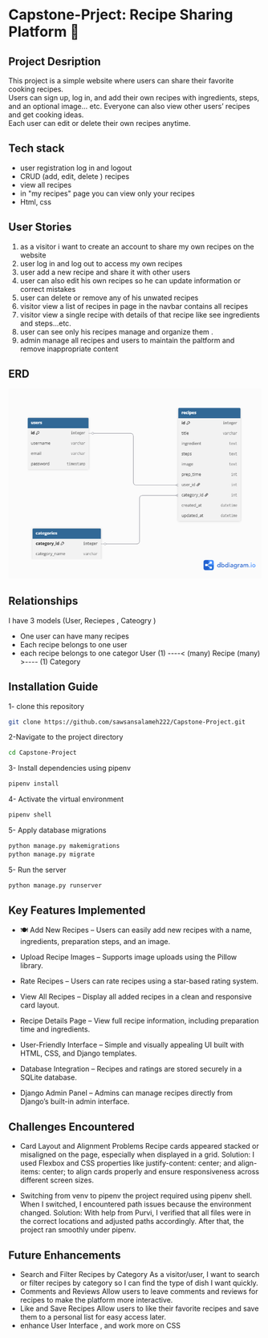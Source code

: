 # Capstone-Prject: Recipe Sharing Platform 🍜


## Project Desription
This project is a simple website where users can share their favorite cooking recipes.  
Users can sign up, log in, and add their own recipes with ingredients, steps, and an optional image... etc.
Everyone can also view other users’ recipes and get cooking ideas.  
Each user can edit or delete their own recipes anytime.

## Tech stack
- user registration log in and logout
- CRUD (add, edit, delete ) recipes 
- view all recipes
- in "my recipes" page you can view only your recipes
- Html, css 

## User Stories
1. as a visitor i want to create an account to share my own recipes on the website 
2. user log in and log out to access my own recipes 
3. user add a new recipe and share it with other users
4. user can also edit his own recipes so he can update information or correct mistakes
5. user can delete or remove any of his unwated recipes 
6. visitor view a list of recipes in page in the navbar contains all recipes
7.  visitor view a single recipe with details of that recipe like see ingredients and steps...etc.
8. user can see only his recipes manage and organize them .
9. admin manage all recipes and users to maintain the paltform and remove inappropriate content

## ERD 
![ERD](./images/Untitled.png)
## Relationships
I have 3 models  (User, Reciepes , Cateogry )
- One user can have many recipes 
- Each recipe belongs to one user
- each recipe belongs to one categor
User (1) ----< (many) Recipe (many) >---- (1) Category

## Installation Guide
1- clone this repository
```bash 
git clone https://github.com/sawsansalameh222/Capstone-Project.git
```
2-Navigate to the project directory
 ```bash
cd Capstone-Project 
```

3- Install dependencies using pipenv
 ```bash 
pipenv install 
``` 
4- Activate the virtual environment
```bash 
pipenv shell 
``` 
5- Apply database migrations
``` bash
python manage.py makemigrations
python manage.py migrate
```
5- Run the server
```bash
python manage.py runserver
```
## Key Features Implemented
- 🍽️ Add New Recipes – Users can easily add new recipes with a name, ingredients, preparation steps, and an image.

-  Upload Recipe Images – Supports image uploads using the Pillow library.
-  Rate Recipes – Users can rate recipes using a star-based rating system.
-  View All Recipes – Display all added recipes in a clean and responsive card layout.
-  Recipe Details Page – View full recipe information, including preparation time and ingredients.
-  User-Friendly Interface – Simple and visually appealing UI built with HTML, CSS, and Django templates.
-  Database Integration – Recipes and ratings are stored securely in a SQLite database.
-  Django Admin Panel – Admins can manage recipes directly from Django’s built-in admin interface.

## Challenges Encountered 
- Card Layout and Alignment Problems
Recipe cards appeared stacked or misaligned on the page, especially when displayed in a grid.
Solution: I used Flexbox and CSS properties like justify-content: center; and align-items: center; to align cards properly and ensure responsiveness across different screen sizes.

- Switching from venv to pipenv
the project required using pipenv shell. When I switched, I encountered path issues because the environment changed.
Solution: With help from Purvi, I verified that all files were in the correct locations and adjusted paths accordingly. After that, the project ran smoothly under pipenv.

## Future Enhancements
- Search and Filter Recipes by Category
As a visitor/user, I want to search or filter recipes by category so I can find the type of dish I want quickly.
- Comments and Reviews
Allow users to leave comments and reviews for recipes to make the platform more interactive.
- Like and Save Recipes
Allow users to like their favorite recipes and save them to a personal list for easy access later.
- enhance User Interface , and work more on CSS